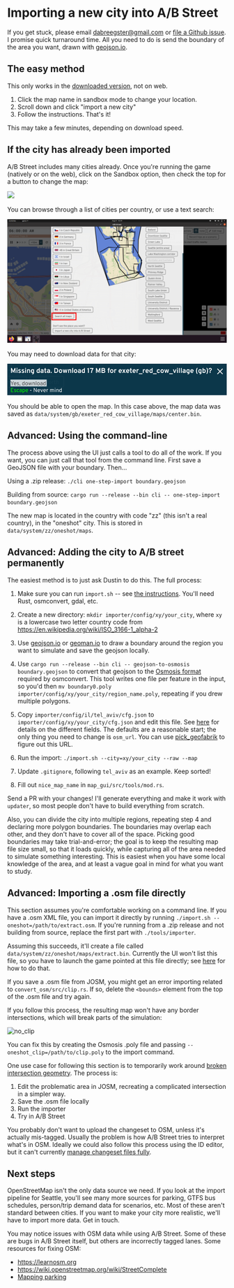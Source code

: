 # Importing a new city into A/B Street

If you get stuck, please email <dabreegster@gmail.com> or
[file a Github issue](https://github.com/a-b-street/abstreet/issues/). I promise
quick turnaround time. All you need to do is send the boundary of the area you
want, drawn with [geojson.io](http://geojson.io).

## The easy method

This only works in the [downloaded version](index.md), not on web.

1.  Click the map name in sandbox mode to change your location.
2.  Scroll down and click "import a new city"
3.  Follow the instructions. That's it!

This may take a few minutes, depending on download speed.

## If the city has already been imported

A/B Street includes many cities already. Once you're running the game (natively
or on the web), click on the Sandbox option, then check the top for a button to
change the map:

![](change_map.png)

You can browse through a list of cities per country, or use a text search:

![](search_maps.png)

You may need to download data for that city:

![](download_map.png)

You should be able to open the map. In this case above, the map data was saved
as `data/system/gb/exeter_red_cow_village/maps/center.bin`.

## Advanced: Using the command-line

The process above using the UI just calls a tool to do all of the work. If you
want, you can just call that tool from the command line. First save a GeoJSON
file with your boundary. Then...

Using a .zip release: `./cli one-step-import boundary.geojson`

Building from source:
`cargo run --release --bin cli -- one-step-import boundary.geojson`

The new map is located in the country with code "zz" (this isn't a real
country), in the "oneshot" city. This is stored in
`data/system/zz/oneshot/maps`.

## Advanced: Adding the city to A/B street permanently

The easiest method is to just ask Dustin to do this. The full process:

1.  Make sure you can run `import.sh` -- see
    [the instructions](../tech/dev/index.md#building-map-data). You'll need
    Rust, osmconvert, gdal, etc.

2.  Create a new directory: `mkdir importer/config/xy/your_city`, where `xy` is
    a lowercase two letter country code from
    <https://en.wikipedia.org/wiki/ISO_3166-1_alpha-2>

3.  Use [geojson.io](http://geojson.io/) or
    [geoman.io](https://geoman.io/geojson-editor) to draw a boundary around the
    region you want to simulate and save the geojson locally.

4.  Use `cargo run --release --bin cli -- geojson-to-osmosis boundary.geojson`
    to convert that geojson to the
    [Osmosis format](https://wiki.openstreetmap.org/wiki/Osmosis/Polygon_Filter_File_Format)
    required by osmconvert. This tool writes one file per feature in the input,
    so you'd then
    `mv boundary0.poly importer/config/xy/your_city/region_name.poly`, repeating
    if you drew multiple polygons.

5.  Copy `importer/config/il/tel_aviv/cfg.json` to
    `importer/config/xy/your_city/cfg.json` and edit this file. See
    [here](https://github.com/a-b-street/abstreet/blob/master/importer/src/generic.rs)
    for details on the different fields. The defaults are a reasonable start;
    the only thing you need to change is `osm_url`. You can use
    [pick_geofabrik](https://github.com/a-b-street/abstreet/blob/master/importer/src/bin/pick_geofabrik.rs)
    to figure out this URL.

6.  Run the import: `./import.sh --city=xy/your_city --raw --map`

7.  Update `.gitignore`, following `tel_aviv` as an example. Keep sorted!

8.  Fill out `nice_map_name` in `map_gui/src/tools/mod.rs`.

Send a PR with your changes! I'll generate everything and make it work with
`updater`, so most people don't have to build everything from scratch.

Also, you can divide the city into multiple regions, repeating step 4 and
declaring more polygon boundaries. The boundaries may overlap each other, and
they don't have to cover all of the space. Picking good boundaries may take
trial-and-error; the goal is to keep the resulting map file size small, so that
it loads quickly, while capturing all of the area needed to simulate something
interesting. This is easiest when you have some local knowledge of the area, and
at least a vague goal in mind for what you want to study.

## Advanced: Importing a .osm file directly

This section assumes you're comfortable working on a command line. If you have a
.osm XML file, you can import it directly by running
`./import.sh --oneshot=/path/to/extract.osm`. If you're running from a .zip
release and not building from source, replace the first part with
`./tools/importer`.

Assuming this succeeds, it'll create a file called
`data/system/zz/oneshot/maps/extract.bin`. Currently the UI won't list this
file, so you have to launch the game pointed at this file directly; see
[here](asu.md#a-shortcut-and-improving-the-simulation-in-tempe) for how to do
that.

If you save a .osm file from JOSM, you might get an error importing related to
`convert_osm/src/clip.rs`. If so, delete the `<bounds>` element from the top of
the .osm file and try again.

If you follow this process, the resulting map won't have any border
intersections, which will break parts of the simulation:

![no_clip](no_clip.png)

You can fix this by creating the Osmosis .poly file and passing
`--oneshot_clip=/path/to/clip.poly` to the import command.

One use case for following this section is to temporarily work around
[broken intersection geometry](https://github.com/a-b-street/abstreet/issues/654).
The process is:

1.  Edit the problematic area in JOSM, recreating a complicated intersection in
    a simpler way.
2.  Save the .osm file locally
3.  Run the importer
4.  Try in A/B Street

You probably don't want to upload the changeset to OSM, unless it's actually
mis-tagged. Usually the problem is how A/B Street tries to interpret what's in
OSM. Ideally we could also follow this process using the ID editor, but it can't
currently
[manage changeset files fully](https://github.com/openstreetmap/iD/issues/7109).

## Next steps

OpenStreetMap isn't the only data source we need. If you look at the import
pipeline for Seattle, you'll see many more sources for parking, GTFS bus
schedules, person/trip demand data for scenarios, etc. Most of these aren't
standard between cities. If you want to make your city more realistic, we'll
have to import more data. Get in touch.

You may notice issues with OSM data while using A/B Street. Some of these are
bugs in A/B Street itself, but others are incorrectly tagged lanes. Some
resources for fixing OSM:

- <https://learnosm.org>
- <https://wiki.openstreetmap.org/wiki/StreetComplete>
- [Mapping parking](../software/parking_mapper.md)

